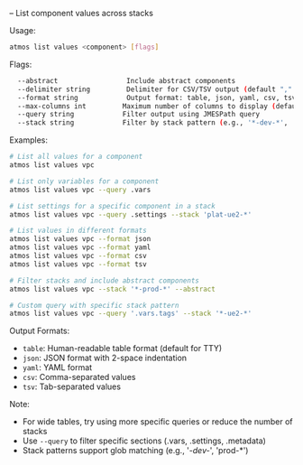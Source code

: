 – List component values across stacks

Usage:
```bash
atmos list values <component> [flags]
```

Flags:
```bash
  --abstract                 Include abstract components
  --delimiter string         Delimiter for CSV/TSV output (default "," for CSV, "\t" for TSV)
  --format string            Output format: table, json, yaml, csv, tsv (default "table")
  --max-columns int         Maximum number of columns to display (default 50)
  --query string            Filter output using JMESPath query
  --stack string            Filter by stack pattern (e.g., '*-dev-*', 'prod-*')
```

Examples:
```bash
# List all values for a component
atmos list values vpc

# List only variables for a component
atmos list values vpc --query .vars

# List settings for a specific component in a stack
atmos list values vpc --query .settings --stack 'plat-ue2-*'

# List values in different formats
atmos list values vpc --format json
atmos list values vpc --format yaml
atmos list values vpc --format csv
atmos list values vpc --format tsv

# Filter stacks and include abstract components
atmos list values vpc --stack '*-prod-*' --abstract

# Custom query with specific stack pattern
atmos list values vpc --query '.vars.tags' --stack '*-ue2-*'
```

Output Formats:
- `table`: Human-readable table format (default for TTY)
- `json`: JSON format with 2-space indentation
- `yaml`: YAML format
- `csv`: Comma-separated values
- `tsv`: Tab-separated values

Note:
- For wide tables, try using more specific queries or reduce the number of stacks
- Use `--query` to filter specific sections (.vars, .settings, .metadata)
- Stack patterns support glob matching (e.g., '*-dev-*', 'prod-*')

